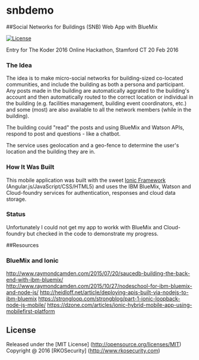 # snbdemo

##Social Networks for Buildings (SNB) Web App with BlueMix

[![License](https://img.shields.io/badge/license-MIT-orange.svg?style=flat-square)](https://github.com/mkobar/snbdemo/blob/master/LICENSE)

Entry for The Koder 2016 Online Hackathon, Stamford CT 20 Feb 2016

### The Idea
The idea is to make micro-social networks for building-sized co-located communities, and include the building as both a persona and participant.  Any posts made in the building are automatically aggrated to the building's account and then automatically routed to the correct location or individual in the building (e.g. facilities management, building event coordinators, etc.) and some (most) are also available to all the network members (while in the building).

The building could "read" the posts and using BlueMix and Watson APIs, respond to post and questions - like a chatbot.

The service uses geolocation and a geo-fence to determine the user's location and the building they are in.

### How It Was Built
This mobile application was built with the sweet [Ionic Framework](http://ionicframework.com/) (Angular.js/JavaScript/CSS/HTML5) and uses the IBM BlueMix, Watson and Cloud-foundry services for authentication, responses and cloud data storage.

### Status
Unfortunately I could not get my app to workk with BlueMix and Cloud-foundry but checked in the code to demonstrate my progress.

##Resources

### BlueMix and Ionic
http://www.raymondcamden.com/2015/07/20/saucedb-building-the-back-end-with-ibm-bluemix/
http://www.raymondcamden.com/2015/10/27/nodeschool-for-ibm-bluemix-and-node-js/
http://heidloff.net/article/deploying-apis-built-via-nodejs-to-ibm-bluemix
https://strongloop.com/strongblog/part-1-ionic-loopback-node-js-mobile/
https://dzone.com/articles/ionic-hybrid-mobile-app-using-mobilefirst-platform

## License

Released under the [MIT License] (http://opensource.org/licenses/MIT)
Copyright @ 2016 [RKOSecurity] (http://www.rkosecurity.com)
